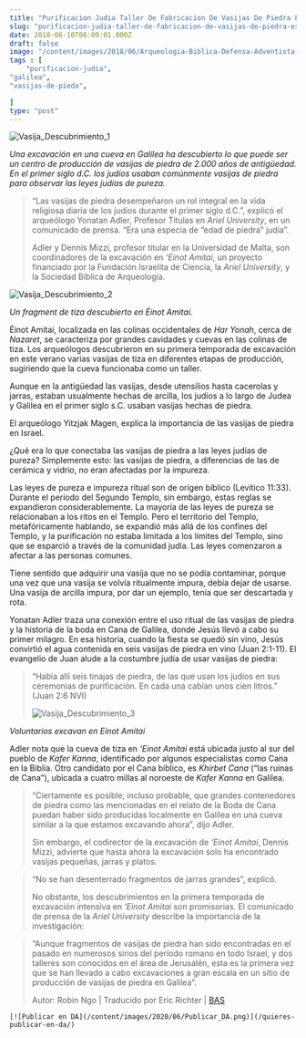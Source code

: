 ```yaml
---
title: "Purificacion Judia Taller De Fabricacion De Vasijas De Piedra Es Descubierto En Galilea"
slug: "purificacion-judia-taller-de-fabricacion-de-vasijas-de-piedra-es-descubierto-en-galilea"
date: 2018-06-10T06:09:01.000Z
draft: false
image: "/content/images/2018/06/Arqueologia-Biblica-Defensa-Adventista-21.png"
tags : [
    "purificacion-judia",
"galilea",
"vasijas-de-pieda",

]
type: "post"
---
```


   ![Vasija_Descubrimiento_1](/content/images/2018/06/Vasija_Descubrimiento_1.png)

 *Una excavación en una cueva en Galilea ha descubierto lo que puede ser un centro de producción de vasijas de piedra de 2.000 años de antigüedad. En el primer siglo d.C. los judíos usaban comúnmente vasijas de piedra para observar las leyes judías de pureza.*

 
>  “Las vasijas de piedra desempeñaron un rol integral en la vida religiosa diaria de los judíos durante el primer siglo d.C.”, explicó el arqueólogo Yonatan Adler, Profesor Titulas en *Ariel University*, en un comunicado de prensa. “Era una especia de “edad de piedra” judía”.
> 
>   Adler y Dennis Mizzi, profesor titular en la Universidad de Malta, son coordinadores de la excavación en *‘Einot Amitai*, un proyecto financiado por la Fundación Israelita de Ciencia, la *Ariel University*, y la Sociedad Bíblica de Arqueología.

 ![Vasija_Descubrimiento_2](/content/images/2018/06/Vasija_Descubrimiento_2.png)

 *Un fragment de tiza descubierto en Éinot Amitai.*

 Éinot Amitai, localizada en las colinas occidentales de *Har Yonah*, cerca de *Nazaret*, se caracteriza por grandes cavidades y cuevas en las colinas de tiza. Los arqueólogos descubrieron en su primera temporada de excavación en este verano varias vasijas de tiza en diferentes etapas de producción, sugiriendo que la cueva funcionaba como un taller.

 Aunque en la antigüedad las vasijas, desde utensilios hasta cacerolas y jarras, estaban usualmente hechas de arcilla, los judíos a lo largo de Judea y Galilea en el primer siglo s.C. usaban vasijas hechas de piedra.

 El arqueólogo Yitzjak Magen, explica la importancia de las vasijas de piedra en Israel.

 ¿Qué era lo que conectaba las vasijas de piedra a las leyes judías de pureza? Simplemente esto: las vasijas de piedra, a diferencias de las de cerámica y vidrio, no eran afectadas por la impureza.

 Las leyes de pureza e impureza ritual son de origen bíblico (Levítico 11:33). Durante el período del Segundo Templo, sin embargo, estas reglas se expandieron considerablemente. La mayoría de las leyes de pureza se relacionaban a los ritos en el Templo. Pero el territorio del Templo, metafóricamente hablando, se expandió más allá de los confines del Templo, y la purificación no estaba limitada a los límites del Templo, sino que se esparció a través de la comunidad judía. Las leyes comenzaron a afectar a las personas comunes.

 Tiene sentido que adquirir una vasija que no se podía contaminar, porque una vez que una vasija se volvía ritualmente impura, debía dejar de usarse. Una vasija de arcilla impura, por dar un ejemplo, tenía que ser descartada y rota.

 Yonatan Adler traza una conexión entre el uso ritual de las vasijas de piedra y la historia de la boda en Cana de Galilea, donde Jesús llevó a cabo su primer milagro. En esa historia, cuando la fiesta se quedó sin vino, Jesús convirtió el agua contenida en seis vasijas de piedra en vino (Juan 2:1-11). El evangelio de Juan alude a la costumbre judía de usar vasijas de piedra:

 
>  “Había allí seis tinajas de piedra, de las que usan los judíos en sus ceremonias de purificación. En cada una cabían unos cien litros.” (Juan 2:6 NVI)
> 
>   ![Vasija_Descubrimiento_3](/content/images/2018/06/Vasija_Descubrimiento_3.png)

 *Voluntarios excavan en Einot Amitai*

 Adler nota que la cueva de tiza en *‘Einot Amitai* está ubicada justo al sur del pueblo de *Kafer Kanna*, identificado por algunos especialistas como Cana en la Biblia. Otro candidato por el Cana bíblico, es *Khirbet Cana* (“las ruinas de Cana”), ubicada a cuatro millas al noroeste de *Kafer Kanna* en Galilea.

 
>  “Ciertamente es posible, incluso probable, que grandes contenedores de piedra como las mencionadas en el relato de la Boda de Cana puedan haber sido producidas localmente en Galilea en una cueva similar a la que estamos excavando ahora”, dijo Adler.
> 
>   Sin embargo, el codirector de la excavación de *‘Einot Amitai*, Dennis Mizzi, advierte que hasta ahora la excavación solo ha encontrado vasijas pequeñas, jarras y platos.

 
>  “No se han desenterrado fragmentos de jarras grandes”, explicó.
> 
>   No obstante, los descubrimientos en la primera temporada de excavación intensiva en ‘*Einot Amitai* son promisorias. El comunicado de prensa de la *Ariel University* describe la importancia de la investigación:

 
>  “Aunque fragmentos de vasijas de piedra han sido encontradas en el pasado en numerosos sirios del período romano en todo Israel, y dos talleres son conocidos en el área de Jerusalén, esta es la primera vez que se han llevado a cabo excavaciones a gran escala en un sitio de producción de vasijas de piedra en Galilea”.
> 
>   Autor: Robin Ngo | Traducido por Eric Richter | [BAS](http://www.biblicalarchaeology.org/daily/ancient-cultures/daily-life-and-practice/jewish-purification-stone-vessel-workshop-galilee/)

    [![Publicar en DA](/content/images/2020/06/Publicar_DA.png)](/quieres-publicar-en-da/) 
